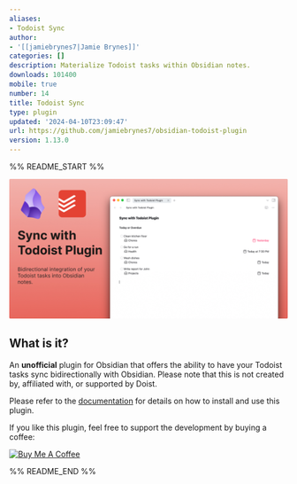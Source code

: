 ```yaml
---
aliases:
- Todoist Sync
author:
- '[[jamiebrynes7|Jamie Brynes]]'
categories: []
description: Materialize Todoist tasks within Obsidian notes.
downloads: 101400
mobile: true
number: 14
title: Todoist Sync
type: plugin
updated: '2024-04-10T23:09:47'
url: https://github.com/jamiebrynes7/obsidian-todoist-plugin
version: 1.13.0
---
```


%% README_START %%

![Sync with Todoist Plugin for Obsidian](https://raw.githubusercontent.com/jamiebrynes7/obsidian-todoist-plugin/HEAD/docs/static/img/social-card.jpg)

## What is it?

An **unofficial** plugin for Obsidian that offers the ability to have your Todoist tasks sync bidirectionally with Obsidian. Please note that this is not created by, affiliated with, or supported by Doist.

Please refer to the [documentation](https://jamiebrynes7.github.io/obsidian-todoist-plugin/docs/overview) for details on how to install and use this plugin.

If you like this plugin, feel free to support the development by buying a coffee:

<a href="https://www.buymeacoffee.com/jamiebrynes" target="_blank"><img src="https://cdn.buymeacoffee.com/buttons/v2/default-yellow.png" alt="Buy Me A Coffee" style="height: 60px !important;width: 217px !important;" ></a>


%% README_END %%
